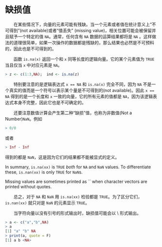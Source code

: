 # 缺损值

  在某些情况下，向量的元素可能有残缺。当一个元素或者值在统计意义上“不可得到”\(not available\)或者“值丢失” \(missing value\)，相关位置可能会被保留并且赋予一个特定的值 `NA`。通常，任何含有 `NA` 数据的运算结果都将是 `NA` 。这样做法的道理很简单，如果一次操作的数据都是残缺的，那么结果也必然是不可预料的，因此也是不可得到的。

  函数 `is.na(x)` 返回一个和 `x` 同等长度的逻辑向量。它的某个元素值为 `TRUE` 当且仅当 `x` 中对应元素是 `NA`。

```r
> z <- c(1:3,NA);  ind <- is.na(z)
```

  特别要注意的是逻辑表达式 `x == NA` 和 `is.na(x)` 完全不同，因为 `NA` 不是一个真实的值而是一个符号以表示某个量是不可得到的\(not available\)。因此 `x == NA` 得到的是一个长度和 `x` 一致的向量，它的所有元素的值都是 `NA`，因为该逻辑表达式本身不完整，因此它也是不可确定的。

  还要注意数值计算会产生第二种“缺损”值，也称为非数值\(Not a Number\)`NaN`。例如

```r
> 0/0
```

或者

```r
> Inf - Inf
```

得到的都是 `NaN`，这是因为它们的结果都不能被显式的定义。

In summary, `is.na(xx)` is `TRUE` _both_ for `NA` and `NaN` values. To differentiate these, `is.nan(xx)` is only `TRUE` for `NaN`s.

Missing values are sometimes printed as \`\` when character vectors are printed without quotes.

  总之，对于 `NA` 和 `NaN` 用 `is.na(xx)` 检验都是 `TRUE`。为了区分它们，`is.nan(xx)` 就只对是 `NaN` 的元素显示 `TRUE`。

  当字符向量以没有引号的形式输出时，缺损值可能会以 \ 形式输出。

```r
> a <- c("a","b",NA)
> a
[1] "a" "b" NA
> print(a, quote = F)
[1] a b <NA>
```

